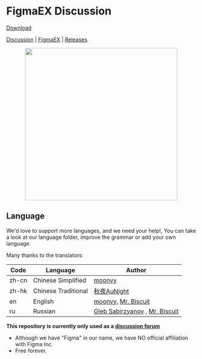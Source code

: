 


# FigmaEX  Discussion

 [Download](https://github.com/Moonvy/figmaEX/releases)

 [Discussion](https://github.com/staff-moonvy/figmaEX/discussions) | [FigmaEX](https://moonvy.com/figmaEX/) | [Releases](https://github.com/Moonvy/figmaEX/releases)

<p align="center">
  <img src="https://github.com/staff-moonvy/figmaEX/raw/master/cover.png" width="404"></img>
</p>

## Language
We'd love to support more languages, and we need your help!, You can take a look at our language folder, improve the grammar or add your own language.

Many thanks to the  translators:

Code|Language|Author
---|---|---
zh-cn| Chinese Simplified| [moonvy](https://twitter.com/MoonvyDesign)
zh-hk| Chinese Traditional| [秋夜AuNight](http://www.aunight.pw)
en| English| [moonvy](https://twitter.com/MoonvyDesign),  [Mr. Biscuit](https://twitter.com/SShuaiqi) 
ru| Russian| [Gleb Sabirzyanov](https://twitter.com/zyumbik) ,  [Mr. Biscuit](https://twitter.com/SShuaiqi) 

 
 
**This repository is currently only used as a  [discussion forum](https://github.com/staff-moonvy/figmaEX/discussions)** 

- Although we have "Figma" in our name, we have NO official affiliation with Figma Inc.
- Free forever.
